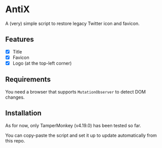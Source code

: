 # AntiX

A (very) simple script to restore legacy Twitter icon and favicon.

## Features

- [x] Title
- [x] Favicon
- [x] Logo (at the top-left corner)

## Requirements

You need a browser that supports `MutationObserver` to detect DOM changes.

## Installation

As for now, only TamperMonkey (v4.19.0) has been tested so far.

You can copy-paste the script and set it up to update automatically from this repo.